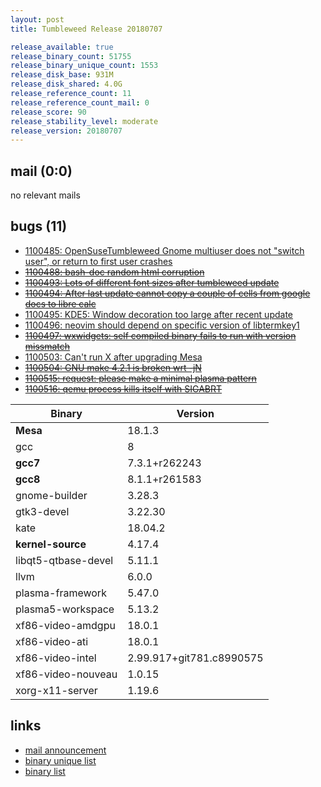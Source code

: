 ```yaml
---
layout: post
title: Tumbleweed Release 20180707

release_available: true
release_binary_count: 51755
release_binary_unique_count: 1553
release_disk_base: 931M
release_disk_shared: 4.0G
release_reference_count: 11
release_reference_count_mail: 0
release_score: 90
release_stability_level: moderate
release_version: 20180707
---
```


## mail (0:0)

no relevant mails

## bugs (11)

<!--more-->

- [1100485: OpenSuseTumbleweed Gnome multiuser does not  "switch user", or return to first user crashes](https://bugzilla.opensuse.org/show_bug.cgi?id=1100485)
- ~~[1100488: bash-doc random html corruption](https://bugzilla.opensuse.org/show_bug.cgi?id=1100488)~~
- ~~[1100493: Lots of different font sizes after tumbleweed update](https://bugzilla.opensuse.org/show_bug.cgi?id=1100493)~~
- ~~[1100494: After last update cannot copy a couple of cells from google docs to libre calc](https://bugzilla.opensuse.org/show_bug.cgi?id=1100494)~~
- [1100495: KDE5: Window decoration too large after recent update](https://bugzilla.opensuse.org/show_bug.cgi?id=1100495)
- [1100496: neovim should depend on specific version of libtermkey1](https://bugzilla.opensuse.org/show_bug.cgi?id=1100496)
- ~~[1100497: wxwidgets: self compiled binary fails to run with version missmatch](https://bugzilla.opensuse.org/show_bug.cgi?id=1100497)~~
- [1100503: Can't run X after upgrading Mesa](https://bugzilla.opensuse.org/show_bug.cgi?id=1100503)
- ~~[1100504: GNU make 4.2.1 is broken wrt -jN](https://bugzilla.opensuse.org/show_bug.cgi?id=1100504)~~
- ~~[1100515: request: please make a minimal plasma pattern](https://bugzilla.opensuse.org/show_bug.cgi?id=1100515)~~
- ~~[1100516: qemu process kills itself with SIGABRT](https://bugzilla.opensuse.org/show_bug.cgi?id=1100516)~~

Binary | Version
--- | ---
**Mesa** | 18.1.3
gcc | 8
**gcc7** | 7.3.1+r262243
**gcc8** | 8.1.1+r261583
gnome-builder | 3.28.3
gtk3-devel | 3.22.30
kate | 18.04.2
**kernel-source** | 4.17.4
libqt5-qtbase-devel | 5.11.1
llvm | 6.0.0
plasma-framework | 5.47.0
plasma5-workspace | 5.13.2
xf86-video-amdgpu | 18.0.1
xf86-video-ati | 18.0.1
xf86-video-intel | 2.99.917+git781.c8990575
xf86-video-nouveau | 1.0.15
xorg-x11-server | 1.19.6

## links

- [mail announcement](https://lists.opensuse.org/opensuse-factory/2018-07/msg00062.html)
- [binary unique list](http://download.tumbleweed.boombatower.com/20180707/rpm.unique.list)
- [binary list](http://download.tumbleweed.boombatower.com/20180707/rpm.list)
